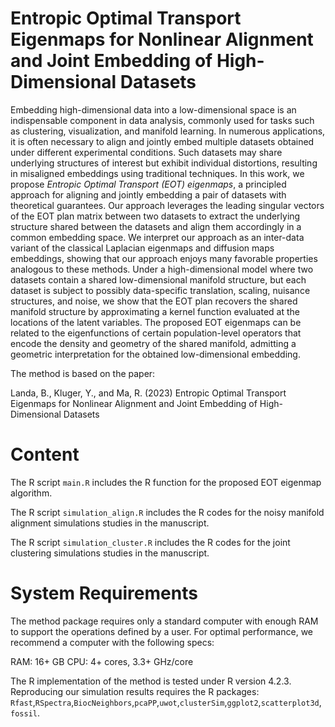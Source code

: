 # Entropic Optimal Transport Eigenmaps for Nonlinear Alignment and Joint Embedding of High-Dimensional Datasets

Embedding high-dimensional data into a low-dimensional space is an indispensable component in data analysis, commonly used for tasks such as clustering, visualization, and manifold learning. In numerous applications, it is often necessary to align and jointly embed multiple datasets obtained under different experimental conditions. Such datasets may share underlying structures of interest but exhibit individual distortions, resulting in misaligned embeddings using traditional techniques. In this work, we propose *Entropic Optimal Transport (EOT) eigenmaps*, a principled approach for aligning and jointly embedding a pair of datasets with theoretical guarantees. Our approach leverages the leading singular vectors of the EOT plan matrix between two datasets to extract the underlying structure shared between the datasets and align them accordingly in a common embedding space. We interpret our approach as an inter-data variant of the classical Laplacian eigenmaps and diffusion maps embeddings, showing that our approach enjoys many favorable properties analogous to these methods. Under a high-dimensional model where two datasets contain a shared low-dimensional manifold structure, but each dataset is subject to possibly data-specific translation, scaling, nuisance structures, and noise, we show that the EOT plan recovers the shared manifold structure by approximating a kernel function evaluated at the locations of the latent variables. The proposed EOT eigenmaps can be related to the eigenfunctions of certain population-level operators that encode the density and geometry of the shared manifold, admitting a geometric interpretation for the obtained low-dimensional embedding.

The method is based on the paper:

Landa, B., Kluger, Y., and Ma, R. (2023) Entropic Optimal Transport Eigenmaps for Nonlinear Alignment and Joint Embedding of High-Dimensional Datasets


# Content

The R script `main.R` includes the R function for the proposed EOT eigenmap algorithm.

The R script `simulation_align.R` includes the R codes for the noisy manifold alignment simulations studies in the manuscript.

The R script `simulation_cluster.R` includes the R codes for the joint clustering simulations studies in the manuscript.

# System Requirements

The method package requires only a standard computer with enough RAM to support the operations defined by a user. For optimal performance, we recommend a computer with the following specs:

RAM: 16+ GB
CPU: 4+ cores, 3.3+ GHz/core

The R implementation of the method is tested under R version 4.2.3. Reproducing our simulation results requires the R packages: `Rfast`,`RSpectra`,`BiocNeighbors`,`pcaPP`,`uwot`,`clusterSim`,`ggplot2`,`scatterplot3d`,`fossil`.

